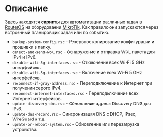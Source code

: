 # Описание
Здесь находятся **скрипты** для автоматизации различных задач в [RouterOS](https://mikrotik.com/software) на оборудовании [MikroTik](https://mikrotik.com/aboutus). Как правило они запускаются через встроенный планировщик задач или по событию.

- `backup-system-config.rsc` - Резервное копирование конфигурации и прошивки в папку.
- `detect-and-send-wol.rsc` - Обнаружение и отправка WOL пакета для IPv4 и IPv6.
- `disable-wifi-5g-interfaces.rsc` - Отключение всех Wi-Fi 5 GHz интерфейсов.
- `disable-wifi-5g-interfaces.rsc` - Включение всех Wi-Fi 5 GHz интерфейсов.
- `reconnect-if-gray-address.rsc` - Переподключение к Интернет при получении серого IPv4.
- `reconnect-internet-interfaces.rsc` - Переподключение всех Интернет интерфейсов.
- `update-discovery-dns.rsc` - Обновление адреса Discovery DNS для IPv6.
- `update-dns-record.rsc` - Синхронизация DNS с DHCP, IPsec, WireGuard и т.д.
- `update-or-reboot-system.rsc` - Обновление или перезагрузка устройства.